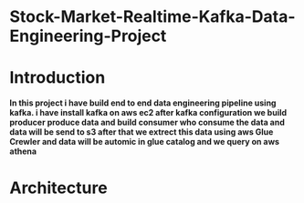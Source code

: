 # Stock-Market-Realtime-Kafka-Data-Engineering-Project
# Introduction
**In this project i have build end to end data engineering pipeline using kafka. i have install kafka on aws ec2 after kafka configuration we build producer produce data
and build consumer who consume the data and data will be send to s3 after that we extrect this data using aws Glue Crewler and data will be automic in glue catalog 
and we query on aws athena**

# Architecture 
